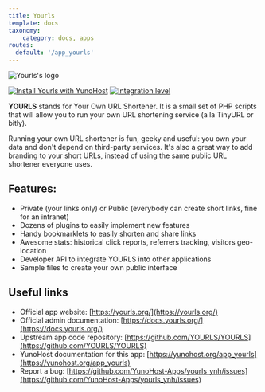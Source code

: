 ```yaml
---
title: Yourls
template: docs
taxonomy:
    category: docs, apps
routes:
  default: '/app_yourls'
---
```


![Yourls's logo](image://yourls-logo.png?height=100)


[![Install Yourls with YunoHost](https://install-app.yunohost.org/install-with-yunohost.png)](https://install-app.yunohost.org/?app=yourls) 
[![Integration level](https://dash.yunohost.org/integration/yourls.svg)](https://dash.yunohost.org/appci/app/yourls)


**YOURLS** stands for Your Own URL Shortener. It is a small set of PHP scripts that will allow you to run your own URL shortening service (a la TinyURL or bitly).

Running your own URL shortener is fun, geeky and useful: you own your data and don't depend on third-party services. It's also a great way to add branding to your short URLs, instead of using the same public URL shortener everyone uses.

## Features:
- Private (your links only) or Public (everybody can create short links, fine for an intranet)
- Dozens of plugins to easily implement new features
- Handy bookmarklets to easily shorten and share links
- Awesome stats: historical click reports, referrers tracking, visitors geo-location
- Developer API to integrate YOURLS into other applications
- Sample files to create your own public interface

## Useful links

* Official app website: [https://yourls.org/](https://yourls.org/)
* Official admin documentation: [https://docs.yourls.org/](https://docs.yourls.org/)
* Upstream app code repository: [https://github.com/YOURLS/YOURLS](https://github.com/YOURLS/YOURLS)
* YunoHost documentation for this app: [https://yunohost.org/app_yourls](https://yunohost.org/app_yourls)
* Report a bug: [https://github.com/YunoHost-Apps/yourls_ynh/issues](https://github.com/YunoHost-Apps/yourls_ynh/issues)
